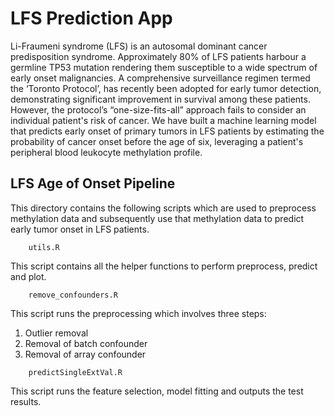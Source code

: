 # LFS Prediction App #

Li-Fraumeni syndrome (LFS) is an autosomal dominant cancer predisposition syndrome. Approximately 80% of LFS patients harbour a germline TP53 mutation rendering them susceptible to a wide spectrum of early onset malignancies. A comprehensive surveillance regimen termed the ‘Toronto Protocol’, has recently been adopted for early tumor detection, demonstrating significant improvement in survival among these patients. However, the protocol’s “one-size-fits-all” approach fails to consider an individual patient's risk of cancer. We have built a machine learning model that predicts early onset of primary tumors in LFS patients by estimating the probability of cancer onset before the age of six, leveraging a patient's peripheral blood leukocyte methylation profile. 

## LFS Age of Onset Pipeline ##

This directory contains the following scripts which are used to preprocess methylation data and subsequently use that methylation data to predict early tumor onset in LFS patients. 

~~~
    utils.R
~~~

This script contains all the helper functions to perform preprocess, predict and plot. 

~~~
    remove_confounders.R
~~~ 
This script runs the preprocessing which involves three steps:

1. Outlier removal
2. Removal of batch confounder
3. Removal of array confounder

~~~
    predictSingleExtVal.R
~~~

This script runs the feature selection, model fitting and outputs the test results.




